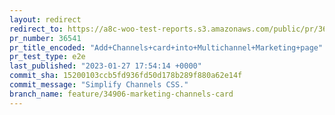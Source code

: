 ```yaml
---
layout: redirect
redirect_to: https://a8c-woo-test-reports.s3.amazonaws.com/public/pr/36541/e2e/index.html
pr_number: 36541
pr_title_encoded: "Add+Channels+card+into+Multichannel+Marketing+page"
pr_test_type: e2e
last_published: "2023-01-27 17:54:14 +0000"
commit_sha: 15200103ccb5fd936fd50d178b289f880a62e14f
commit_message: "Simplify Channels CSS."
branch_name: feature/34906-marketing-channels-card
---
```

